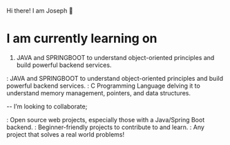 Hi there! I am Joseph 👋

<h1>I am currently learning on</h1>

<ol>
  <li style = "bullet">JAVA and SPRINGBOOT to understand object-oriented principles and build powerful backend services.</li>
</ol>
: JAVA and SPRINGBOOT to understand object-oriented principles and build powerful backend services.
: C Programming Language delving it to understand memory management, pointers, and data structures.   

-- I’m looking to collaborate;

: Open source web projects, especially those with a Java/Spring Boot backend.
: Beginner-friendly projects to contribute to and learn.
: Any project that solves a real world problems!


